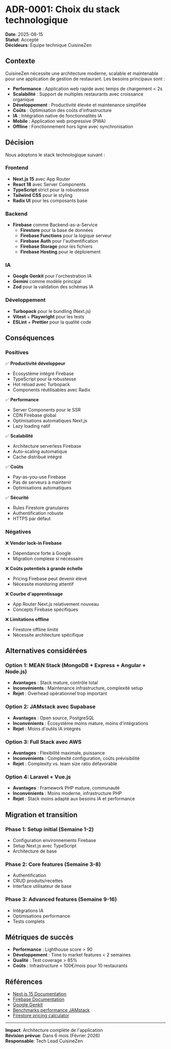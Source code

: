 # ADR-0001: Choix du stack technologique

**Date**: 2025-08-15  
**Statut**: Accepté  
**Décideurs**: Équipe technique CuisineZen  

## Contexte

CuisineZen nécessite une architecture moderne, scalable et maintenable pour une application de gestion de restaurant. Les besoins principaux sont :

- **Performance** : Application web rapide avec temps de chargement < 2s
- **Scalabilité** : Support de multiples restaurants avec croissance organique
- **Développement** : Productivité élevée et maintenance simplifiée
- **Coûts** : Optimisation des coûts d'infrastructure
- **IA** : Intégration native de fonctionnalités IA
- **Mobile** : Application web progressive (PWA)
- **Offline** : Fonctionnement hors ligne avec synchronisation

## Décision

Nous adoptons le stack technologique suivant :

### Frontend
- **Next.js 15** avec App Router
- **React 18** avec Server Components
- **TypeScript** strict pour la robustesse
- **Tailwind CSS** pour le styling
- **Radix UI** pour les composants base

### Backend
- **Firebase** comme Backend-as-a-Service
  - **Firestore** pour la base de données
  - **Firebase Functions** pour la logique serveur
  - **Firebase Auth** pour l'authentification
  - **Firebase Storage** pour les fichiers
  - **Firebase Hosting** pour le déploiement

### IA
- **Google Genkit** pour l'orchestration IA
- **Gemini** comme modèle principal
- **Zod** pour la validation des schémas IA

### Développement
- **Turbopack** pour le bundling (Next.js)
- **Vitest** + **Playwright** pour les tests
- **ESLint** + **Prettier** pour la qualité code

## Conséquences

### Positives

✅ **Productivité développeur**
- Écosystème intégré Firebase
- TypeScript pour la robustesse
- Hot reload avec Turbopack
- Components réutilisables avec Radix

✅ **Performance**
- Server Components pour le SSR
- CDN Firebase global
- Optimisations automatiques Next.js
- Lazy loading natif

✅ **Scalabilité**
- Architecture serverless Firebase
- Auto-scaling automatique
- Cache distribué intégré

✅ **Coûts**
- Pay-as-you-use Firebase
- Pas de serveurs à maintenir
- Optimisations automatiques

✅ **Sécurité**
- Rules Firestore granulaires
- Authentification robuste
- HTTPS par défaut

### Négatives

❌ **Vendor lock-in Firebase**
- Dépendance forte à Google
- Migration complexe si nécessaire

❌ **Coûts potentiels à grande échelle**
- Pricing Firebase peut devenir élevé
- Nécessite monitoring attentif

❌ **Courbe d'apprentissage**
- App Router Next.js relativement nouveau
- Concepts Firebase spécifiques

❌ **Limitations offline**
- Firestore offline limité
- Nécessite architecture spécifique

## Alternatives considérées

### Option 1: MEAN Stack (MongoDB + Express + Angular + Node.js)
- **Avantages** : Stack mature, contrôle total
- **Inconvénients** : Maintenance infrastructure, complexité setup
- **Rejet** : Overhead opérationnel trop important

### Option 2: JAMstack avec Supabase
- **Avantages** : Open source, PostgreSQL
- **Inconvénients** : Écosystème moins mature, moins d'intégrations
- **Rejet** : Moins d'outils IA intégrés

### Option 3: Full Stack avec AWS
- **Avantages** : Flexibilité maximale, puissance
- **Inconvénients** : Complexité configuration, coûts prévisibilité
- **Rejet** : Complexity vs. team size ratio défavorable

### Option 4: Laravel + Vue.js
- **Avantages** : Framework PHP mature, communauté
- **Inconvénients** : Moins moderne, infrastructure PHP
- **Rejet** : Stack moins adapté aux besoins IA et performance

## Migration et transition

### Phase 1: Setup initial (Semaine 1-2)
- Configuration environnements Firebase
- Setup Next.js avec TypeScript
- Architecture de base

### Phase 2: Core features (Semaine 3-8)
- Authentification
- CRUD produits/recettes
- Interface utilisateur de base

### Phase 3: Advanced features (Semaine 9-16)
- Intégrations IA
- Optimisations performance
- Tests complets

## Métriques de succès

- **Performance** : Lighthouse score > 90
- **Développement** : Time to market features < 2 semaines
- **Qualité** : Test coverage > 85%
- **Coûts** : Infrastructure < 100€/mois pour 10 restaurants

## Références

- [Next.js 15 Documentation](https://nextjs.org/docs)
- [Firebase Documentation](https://firebase.google.com/docs)
- [Google Genkit](https://firebase.google.com/docs/genkit)
- [Benchmarks performance JAMstack](https://jamstack.org/generators/)
- [Firestore pricing calculator](https://firebase.google.com/pricing)

---

**Impact**: Architecture complète de l'application  
**Révision prévue**: Dans 6 mois (Février 2026)  
**Responsable**: Tech Lead CuisineZen